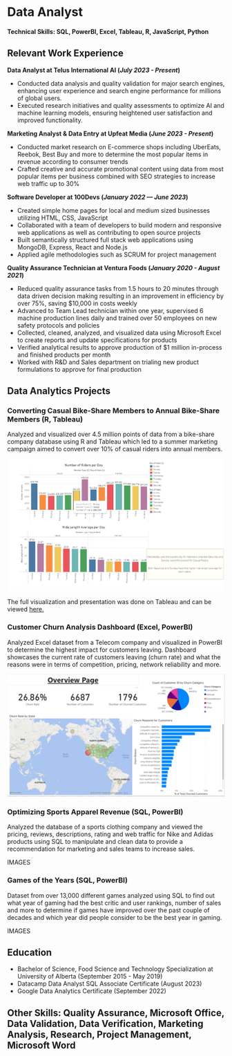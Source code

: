 # Data Analyst

#### Technical Skills: SQL, PowerBI, Excel, Tableau, R, JavaScript, Python


## Relevant Work Experience
**Data Analyst at Telus International AI (_July 2023 - Present_)**
- Conducted data analysis and quality validation for major search engines, enhancing user experience and search engine performance for millions of global users.
- Executed research initiatives and quality assessments to optimize AI and machine learning models, ensuring heightened user satisfaction and improved functionality.
  

**Marketing Analyst & Data Entry at Upfeat Media (_June 2023 - Present_)**
- Conducted market research on E-commerce shops including UberEats, Reebok, Best Buy and more to determine the most popular items in revenue according to consumer trends
- Crafted creative and accurate promotional content using data from most popular items per business combined with SEO strategies to increase web traffic up to 30%

  

**Software Developer at 100Devs (_January 2022 — June 2023_)**
- Created simple home pages for local and medium sized businesses utilizing HTML, CSS, JavaScript
-	Collaborated with a team of developers to build modern and responsive web applications as well as contributing to open source projects
- Built semantically structured full stack web applications using MongoDB, Express, React and Node.js
-	Applied agile methodologies such as SCRUM for project management
  

**Quality Assurance Technician at Ventura Foods (_January 2020 - August 2021_)**
- Reduced quality assurance tasks from 1.5 hours to 20 minutes through data driven decision making resulting in an improvement in efficiency by over 75%, saving $10,000 in costs weekly
- Advanced to Team Lead technician within one year, supervised 6 machine production lines daily and trained over 50 employees on new safety protocols and policies
- Collected, cleaned, analyzed, and visualized data using Microsoft Excel to create reports and update specifications for products
- Verified analytical results to approve production of $1 million in-process and finished products per month
- Worked with R&D and Sales department on trialing new product formulations to approve for final production
  


## Data Analytics Projects
### Converting Casual Bike-Share Members to Annual Bike-Share Members (R, Tableau)

Analyzed and visualized over 4.5 million points of data from a bike-share company database using R and Tableau which led to a summer marketing campaign aimed to convert over 10% of casual riders into annual members.

![Tableau Image](/assets/Bike%20Share%20Tableau%20Image.PNG)

The full visualization and presentation was done on Tableau and can be viewed [here.](https://public.tableau.com/app/profile/visan2980/viz/DataAnalyticsProjectDashboard/Story1#1)

### Customer Churn Analysis Dashboard (Excel, PowerBI)

Analyzed Excel dataset from a Telecom company and visualized in PowerBI to determine the highest impact for customers leaving. Dashboard showcases the current rate of customers leaving (churn rate) and what the reasons were in terms of competition, pricing, network reliability and more. 

![Customer Churn Dashboard](/assets/Churning%20Customers%20Analysis%20Dashboard.PNG)


### Optimizing Sports Apparel Revenue (SQL, PowerBI)

Analyzed the database of a sports clothing company and viewed the pricing, reviews, descriptions, rating and web traffic for Nike and Adidas products using SQL to manipulate and clean data to provide a recommendation for marketing and sales teams to increase sales. 

IMAGES

### Games of the Years (SQL, PowerBI)

Dataset from over 13,000 different games analyzed using SQL to find out what year of gaming had the best critic and user rankings, number of sales and more to determine if games have improved over the past couple of decades and which year did people consider to be the best year in gaming.

IMAGES


## Education
- Bachelor of Science, Food Science and Technology Specialization at University of Alberta (September 2015 - May 2019)
- Datacamp Data Analyst SQL Associate Certificate (August 2023)
- Google Data Analytics Certificate (September 2022)

## Other Skills: Quality Assurance, Microsoft Office, Data Validation, Data Verification, Marketing Analysis, Research, Project Management, Microsoft Word








